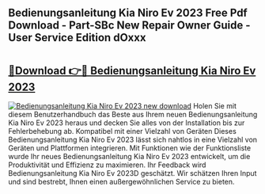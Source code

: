 ## Bedienungsanleitung Kia Niro Ev 2023 Free Pdf Download - Part-SBc New Repair Owner Guide - User Service Edition dOxxx

# <h2><a href="http://df5lrw.blite.top/?on=Bedienungsanleitung+Kia+Niro+Ev+2023">🔗Download 👉🔴 Bedienungsanleitung Kia Niro Ev 2023</a></h2>

[![Bedienungsanleitung Kia Niro Ev 2023 new download](https://i.imgur.com/lujVjoI.png)](http://df5lrw.blite.top/?on=Bedienungsanleitung+Kia+Niro+Ev+2023)
Holen Sie mit diesem Benutzerhandbuch das Beste aus Ihrem neuen Bedienungsanleitung Kia Niro Ev 2023 heraus und decken Sie alles von der Installation bis zur Fehlerbehebung ab. Kompatibel mit einer Vielzahl von Geräten Dieses Bedienungsanleitung Kia Niro Ev 2023 lässt sich nahtlos in eine Vielzahl von Geräten und Plattformen integrieren. Mit Funktionen wie der Funktionsliste wurde Ihr neues Bedienungsanleitung Kia Niro Ev 2023 entwickelt, um die Produktivität und Effizienz zu maximieren. Ihr Feedback wird Bedienungsanleitung Kia Niro Ev 2023D geschätzt. Wir schätzen Ihren Input und sind bestrebt, Ihnen einen außergewöhnlichen Service zu bieten.
